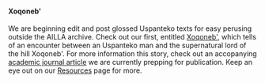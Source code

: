 #### Xoqoneb' ####

We are beginning edit and post glossed Uspanteko texts for easy perusing outside the AILLA archive. Check out our first, entitled [Xoqoneb'](xoqoneb.html), which tells of an encounter between an Uspanteko man and the supernatural lord of the hill Xoqoneb'. For more information this story, check out an accopanying [academic journal article](resources/pdfs/xoqoneb.pdf) we are currently prepping for publication. Keep an eye out on our [Resources](resources.html) page for more.
